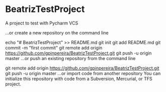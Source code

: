 # BeatrizTestProject
A project to test with Pycharm VCS

…or create a new repository on the command line

echo "# BeatrizTestProject" >> README.md
git init
git add README.md
git commit -m "first commit"
git remote add origin https://github.com/gpinpereira/BeatrizTestProject.git
git push -u origin master
…or push an existing repository from the command line

git remote add origin https://github.com/gpinpereira/BeatrizTestProject.git
git push -u origin master
…or import code from another repository
You can initialize this repository with code from a Subversion, Mercurial, or TFS project.

